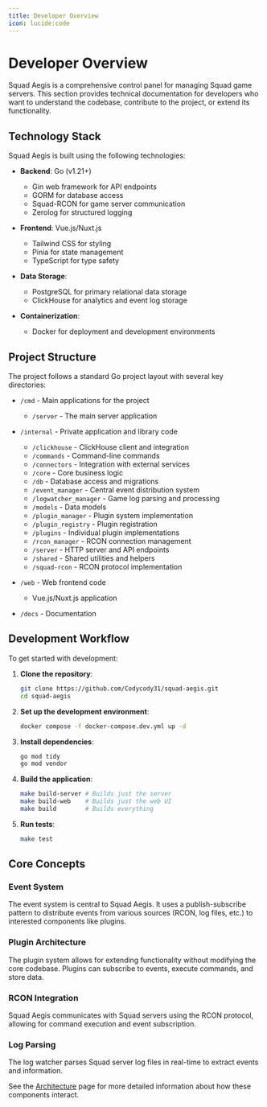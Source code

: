 ```yaml
---
title: Developer Overview
icon: lucide:code
---
```


# Developer Overview

Squad Aegis is a comprehensive control panel for managing Squad game servers. This section provides technical documentation for developers who want to understand the codebase, contribute to the project, or extend its functionality.

## Technology Stack

Squad Aegis is built using the following technologies:

- **Backend**: Go (v1.21+)
  - Gin web framework for API endpoints
  - GORM for database access
  - Squad-RCON for game server communication
  - Zerolog for structured logging

- **Frontend**: Vue.js/Nuxt.js
  - Tailwind CSS for styling
  - Pinia for state management
  - TypeScript for type safety

- **Data Storage**:
  - PostgreSQL for primary relational data storage
  - ClickHouse for analytics and event log storage

- **Containerization**:
  - Docker for deployment and development environments

## Project Structure

The project follows a standard Go project layout with several key directories:

- `/cmd` - Main applications for the project
  - `/server` - The main server application

- `/internal` - Private application and library code
  - `/clickhouse` - ClickHouse client and integration
  - `/commands` - Command-line commands
  - `/connectors` - Integration with external services
  - `/core` - Core business logic
  - `/db` - Database access and migrations
  - `/event_manager` - Central event distribution system
  - `/logwatcher_manager` - Game log parsing and processing
  - `/models` - Data models
  - `/plugin_manager` - Plugin system implementation
  - `/plugin_registry` - Plugin registration
  - `/plugins` - Individual plugin implementations
  - `/rcon_manager` - RCON connection management
  - `/server` - HTTP server and API endpoints
  - `/shared` - Shared utilities and helpers
  - `/squad-rcon` - RCON protocol implementation

- `/web` - Web frontend code
  - Vue.js/Nuxt.js application

- `/docs` - Documentation

## Development Workflow

To get started with development:

1. **Clone the repository**:

   ```bash
   git clone https://github.com/Codycody31/squad-aegis.git
   cd squad-aegis
   ```

2. **Set up the development environment**:

   ```bash
   docker compose -f docker-compose.dev.yml up -d
   ```

3. **Install dependencies**:

   ```bash
   go mod tidy
   go mod vendor
   ```

4. **Build the application**:

   ```bash
   make build-server # Builds just the server
   make build-web    # Builds just the web UI
   make build        # Builds everything
   ```

5. **Run tests**:

   ```bash
   make test
   ```

## Core Concepts

### Event System

The event system is central to Squad Aegis. It uses a publish-subscribe pattern to distribute events from various sources (RCON, log files, etc.) to interested components like plugins.

### Plugin Architecture

The plugin system allows for extending functionality without modifying the core codebase. Plugins can subscribe to events, execute commands, and store data.

### RCON Integration

Squad Aegis communicates with Squad servers using the RCON protocol, allowing for command execution and event subscription.

### Log Parsing

The log watcher parses Squad server log files in real-time to extract events and information.

See the [Architecture](architecture) page for more detailed information about how these components interact.
